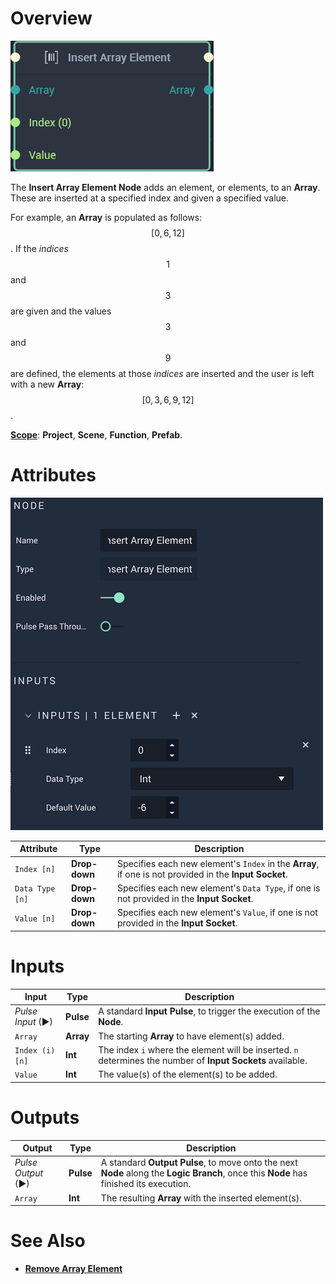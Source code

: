 # Overview

![The Insert Array Element Node.](../../.gitbook/assets/insertarrayelementnode20241.png)

The **Insert Array Element Node** adds an element, or elements, to an **Array**. These are inserted at a specified index and given a specified value.  

For example, an **Array** is populated as follows: $$[0,6,12]$$. If the *indices* $$1$$ and $$3$$ are given and the values $$3$$ and $$9$$ are defined, the elements at those *indices* are inserted and the user is left with a new **Array**: $$[0,3,6,9,12]$$. 

[**Scope**](../overview.md#scopes): **Project**, **Scene**, **Function**, **Prefab**.

# Attributes

![The Insert Array Element Node Attributes.](../../.gitbook/assets/insertarrayelementattributes.png)

|Attribute|Type|Description|
|---|---|---|
|`Index [n]`|**Drop-down**|Specifies each new element's `Index` in the **Array**, if one is not provided in the **Input Socket**.|
|`Data Type [n]`|**Drop-down**|Specifies each new element's `Data Type`, if one is not provided in the **Input Socket**.|
|`Value [n]`|**Drop-down**| Specifies each new element's `Value`, if one is not provided in the **Input Socket**.|


# Inputs

|Input|Type|Description|
|---|---|---|
|*Pulse Input* (►)|**Pulse**|A standard **Input Pulse**, to trigger the execution of the **Node**.|
|`Array`|**Array**|The starting **Array** to have element(s) added.|
|`Index (i)[n]`|**Int**|The index `i` where the element will be inserted. `n` determines the number of **Input Sockets** available.|
|`Value`|**Int**|The value(s) of the element(s) to be added.|


# Outputs

|Output|Type|Description|
|---|---|---|
|*Pulse Output* (►)|**Pulse**|A standard **Output Pulse**, to move onto the next **Node** along the **Logic Branch**, once this **Node** has finished its execution.|
|`Array`|**Int**|The resulting **Array** with the inserted element(s).|

# See Also

* [**Remove Array Element**](remove-array-element.md)
